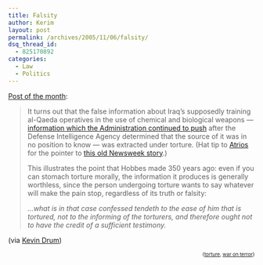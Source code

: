 ```yaml
---
title: Falsity
author: Kerim
layout: post
permalink: /archives/2005/11/06/falsity/
dsq_thread_id:
  - 825170892
categories:
  - Law
  - Politics
---
```

<a href="http://www.markarkleiman.com/archives/torture_/2005/11/the_pragmatic_case_against_torture.php" onclick="_gaq.push(['_trackEvent', 'outbound-article', 'http://www.markarkleiman.com/archives/torture_/2005/11/the_pragmatic_case_against_torture.php', 'Post of the month']);" >Post of the month</a>:

> It turns out that the false information about Iraq&#8217;s supposedly training al-Qaeda operatives in the use of chemical and biological weapons &#8212; <a href="http://www.nytimes.com/2005/11/06/politics/06intel.ready.html?pagewanted=print" onclick="_gaq.push(['_trackEvent', 'outbound-article', 'http://www.nytimes.com/2005/11/06/politics/06intel.ready.html?pagewanted=print', 'information which the Administration continued to push']);" >information which the Administration continued to push</a> after the Defense Intelligence Agency determined that the source of it was in no position to know &#8212; was extracted under torture. (Hat tip to <a href="http://atrios.blogspot.com/2005_10_30_atrios_archive.html#113125085683083680" onclick="_gaq.push(['_trackEvent', 'outbound-article', 'http://atrios.blogspot.com/2005_10_30_atrios_archive.html#113125085683083680', 'Atrios']);" >Atrios</a> for the pointer to <a href="http://www.msnbc.msn.com/id/5197853/site/newsweek/" onclick="_gaq.push(['_trackEvent', 'outbound-article', 'http://www.msnbc.msn.com/id/5197853/site/newsweek/', 'this old Newsweek story']);" >this old Newsweek story</a>.)
> 
> This illustrates the point that Hobbes made 350 years ago: even if you can stomach torture morally, the information it produces is generally worthless, since the person undergoing torture wants to say whatever will make the pain stop, regardless of its truth or falsity:
> 
> *&#8230;what is in that case confessed tendeth to the ease of him that is tortured, not to the informing of the torturers, and therefore ought not to have the credit of a sufficient testimony.*

(via <a href="http://www.washingtonmonthly.com/archives/individual/2005_11/007504.php" onclick="_gaq.push(['_trackEvent', 'outbound-article', 'http://www.washingtonmonthly.com/archives/individual/2005_11/007504.php', 'Kevin Drum']);" >Kevin Drum</a>)  
<!-- technorati tags start -->

<div style="text-align:right;">
  <span style="font-size:x-small;">{<a href="http://www.technorati.com/tag/torture" onclick="_gaq.push(['_trackEvent', 'outbound-article', 'http://www.technorati.com/tag/torture', 'torture']);"  rel="tag">torture</a>, <a href="http://www.technorati.com/tag/war on terror" onclick="_gaq.push(['_trackEvent', 'outbound-article', 'http://www.technorati.com/tag/war on terror', 'war on terror']);"  rel="tag">war on terror</a>}</span>


<!-- technorati tags end -->

